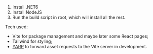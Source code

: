 ﻿1. Install .NET6
2. Install NodeJS
3. Run the build script in root, which will install all the rest.


Tech used:

- Vite for package management and maybe later some React pages;
- Tailwind for styling;
- [YARP](https://microsoft.github.io/reverse-proxy/index.html) to forward asset requests to the Vite server in development.